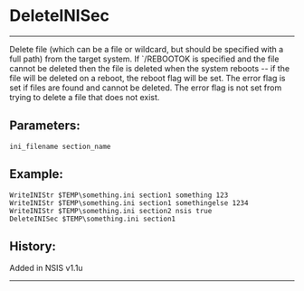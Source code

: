 # DeleteINISec

---

Delete file (which can be a file or wildcard, but should be specified with a full path) from the target system. If `/REBOOTOK is specified and the file cannot be deleted then the file is deleted when the system reboots -- if the file will be deleted on a reboot, the reboot flag will be set. The error flag is set if files are found and cannot be deleted. The error flag is not set from trying to delete a file that does not exist.

## Parameters:

    ini_filename section_name

## Example:

	WriteINIStr $TEMP\something.ini section1 something 123
	WriteINIStr $TEMP\something.ini section1 somethingelse 1234
	WriteINIStr $TEMP\something.ini section2 nsis true
	DeleteINISec $TEMP\something.ini section1

## History:

Added in NSIS v1.1u

---

